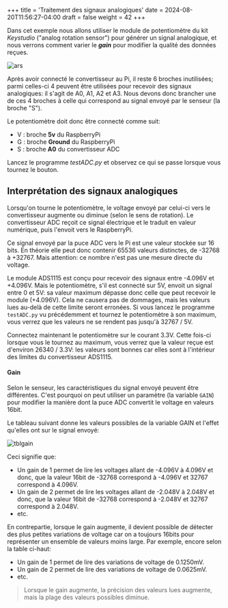 +++
title = 'Traitement des signaux analogiques'
date = 2024-08-20T11:56:27-04:00
draft = false
weight = 42
+++

Dans cet exemple nous allons utiliser le module de potentiomètre du kit *Keystudio* ("analog rotation sensor") pour générer un signal analogique, et nous verrons comment varier le ***gain*** pour modifier la qualité des données reçues.

![ars](/420-314/images/ars.png?width=300px)

Après avoir connecté le convertisseur au Pi, il reste 6 broches inutilisées; parmi celles-ci 4 peuvent être utilisées pour recevoir des signaux analogiques: il s'agit de A0, A1, A2 et A3. Nous devons donc brancher une de ces 4 broches à celle qui correspond au signal envoyé par le senseur (la broche "S").

Le potentiomètre doit donc être connecté comme suit:

+ V : broche **5v** du RaspberryPi
+ G : broche **Ground** du RaspberryPi
+ S : broche **A0** du convertisseur ADC

Lancez le programme *testADC.py* et observez ce qui se passe lorsque vous tournez le bouton.

## Interprétation des signaux analogiques
Lorsqu'on tourne le potentiomètre, le voltage envoyé par celui-ci vers le convertisseur augmente ou diminue (selon le sens de rotation). Le convertisseur ADC reçoit ce signal électrique et le traduit en valeur numérique, puis l'envoit vers le RaspberryPi. 

Ce signal envoyé par la puce ADC vers le Pi est une valeur stockée sur 16 bits. En théorie elle peut donc contenir 65536 valeurs distinctes, de -32768 à +32767. Mais attention: ce nombre n'est pas une mesure directe du voltage. 

Le module ADS1115 est conçu pour recevoir des signaux entre -4.096V et +4.096V. Mais le potentiomètre, s'il est connecté sur 5V, envoit un signal entre 0 et 5V: sa valeur maximum dépasse donc celle que peut recevoir le module (+4.096V). Cela ne causera pas de dommages, mais les valeurs lues au-delà de cette limite seront erronées. Si vous lancez le programme `testADC.py` vu précédemment et tournez le potentiomètre à son maximum, vous verrez que les valeurs ne se rendent pas jusqu'à 32767 / 5V.

Connectez maintenant le potentiomètre sur le courant 3.3V. Cette fois-ci lorsque vous le tournez au maximum, vous verrez que la valeur reçue est d'environ 26340 / 3.3V: les valeurs sont bonnes car elles sont à l'intérieur des limites du convertisseur ADS1115.

#### Gain






<!-- TO BE CONTINUED -->



Selon le senseur, les caractéristiques du signal envoyé peuvent être différentes. C'est pourquoi on peut utiliser un paramètre (la variable `GAIN`) pour modifier la manière dont la puce ADC convertit le voltage en valeurs 16bit.

Le tableau suivant donne les valeurs possibles de la variable GAIN et l'effet qu'elles ont sur le signal envoyé:

![tblgain](/420-314/images/tblgain.png?width=400px)

Ceci signifie que:
+ Un gain de 1 permet de lire les voltages allant de -4.096V à 4.096V et donc, que la valeur 16bit de -32768 correspond à -4.096V et 32767 correspond à 4.096V.
+ Un gain de 2 permet de lire les voltages allant de -2.048V à 2.048V et donc, que la valeur 16bit de -32768 correspond à -2.048V et 32767 correspond à 2.048V.
+ etc.

En contrepartie, lorsque le gain augmente, il devient possible de détecter des plus petites variations de voltage car on a toujours 16bits pour représenter un ensemble de valeurs moins large. Par exemple, encore selon la table ci-haut:
+ Un gain de 1 permet de lire des variations de voltage de 0.1250mV.
+ Un gain de 2 permet de lire des variations de voltage de 0.0625mV.
+ etc.

> Lorsque le gain augmente, la précision des valeurs lues augmente, mais la plage des valeurs possibles diminue.

<!--
{{% notice info "Quelques exercices de compréhension" %}}
Attention: il n'y a pas de réponses précises à ces questions. Comme Le signal qu'on traite est analogique, il peut contenir du bruit, ce qui a pour effet de faire varier plus ou moins fortement les données lues. Rechercez donc des réponses approximatives.
1. Avec un gain de 1, quelle est la valeur maximale lue?
2. Avec un gain de 2, quelle est la valeur maximale lue?
3. Avec un gain de 4, 8 ou 16, à quel moment dans la rotation du bouton atteint-on la valeur maximale lue?

Maintenant branchez votre potentiomètre sur le courant 3.3V.
1. Avec un gain de 1, quelle est la valeur maximum lue?
2. Avec un gain de 2, quelle est la valeur maximum lue?
3. En expérimentant avec différents gains et en lisant les valeurs obtenues, quelle valeur de gain vous semble donner les meilleurs résultats (c'est-à-dire, les résultats les plus utilisables) lorsque le potentiomètre est branché sur 3.3V?
4. Afin de diminuer les variations entre chaque lecture, sauriez-vous faire un programme qui calcule la moyenne des 3 derniers résultats lus et affiche cette moyenne?
   
{{% /notice %}}

<!--
{{% expand "Réponses" %}}
5V:
1. 30000
2. 32767
3. Avant la fin

3.3V:
1. 20
2. 55
{{% /expand %}}
-->
